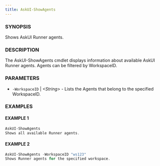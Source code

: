 ```yaml
---
title: AskUI-ShowAgents
---
```



### SYNOPSIS

Shows AskUI Runner agents.

### DESCRIPTION

The AskUI-ShowAgents cmdlet displays information about available AskUI Runner agents.
Agents can be filtered by WorkspaceID.

### PARAMETERS

- `-WorkspaceID` | _&lt;String&gt;_ - Lists the Agents that belong to the specified WorkspaceID.

### EXAMPLES

#### EXAMPLE 1

```powershell
AskUI-ShowAgents
Shows all available Runner agents.
```
 
#### EXAMPLE 2

```powershell
AskUI-ShowAgents -WorkspaceID "ws123"
Shows Runner agents for the specified workspace.
```

